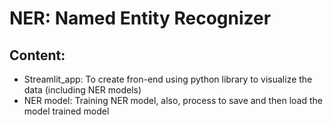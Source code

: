 # NER: Named Entity Recognizer

## Content:
- Streamlit_app: To create fron-end using python library to visualize the data (including NER models)
- NER model: Training NER model, also, process to save and then load the model trained model
